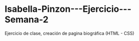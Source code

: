 # Isabella-Pinzon---Ejercicio---Semana-2
Ejercicio de clase, creación de pagina biográfica (HTML - CSS)
